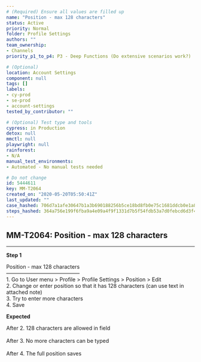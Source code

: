 ```yaml
---
# (Required) Ensure all values are filled up
name: "Position - max 128 characters"
status: Active
priority: Normal
folder: Profile Settings
authors: ""
team_ownership:
- Channels
priority_p1_to_p4: P3 - Deep Functions (Do extensive scenarios work?)

# (Optional)
location: Account Settings
component: null
tags: []
labels:
- cy-prod
- se-prod
- account-settings
tested_by_contributor: ""

# (Optional) Test type and tools
cypress: in Production
detox: null
mmctl: null
playwright: null
rainforest:
- N/A
manual_test_environments:
- Automated - No manual tests needed

# Do not change
id: 5444611
key: MM-T2064
created_on: "2020-05-20T05:50:41Z"
last_updated: ""
case_hashed: 706d7a1afe30647b1a3b690188256b5ce18bd8fb0e75c1681ddcb0e1a87cc826992952bac79796b21c1f21e1bb630e67
steps_hashed: 364a756e199f6fba9a4e09a4f9f1331d7b5f54fdb53a7d0febcd6d3f468aa30036873f053bbdbb89ddabf3da41ed9291
---
```


<!-- (Auto-generated) Based on frontmatter's "key" and "name" -->

## MM-T2064: Position - max 128 characters

---

**Step 1**

Position - max 128 characters\
——————————————\
1\. Go to User menu > Profile > Profile Settings > Position > Edit\
2\. Change or enter position so that it has 128 characters (can use text in attached note)\
3\. Try to enter more characters\
4\. Save

**Expected**

After 2. 128 characters are allowed in field\
\
After 3. No more characters can be typed\
\
After 4. The full position saves
